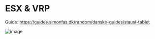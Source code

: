 # ESX & VRP

Guide: https://guides.simonfas.dk/random/danske-guides/stausi-tablet

![image](https://github.com/user-attachments/assets/a98dbb33-56c3-4940-ab30-b6f1afed356a)
